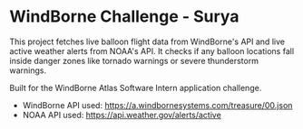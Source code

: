 # WindBorne Challenge - Surya

This project fetches live balloon flight data from WindBorne's API and live active weather alerts from NOAA's API. 
It checks if any balloon locations fall inside danger zones like tornado warnings or severe thunderstorm warnings.

Built for the WindBorne Atlas Software Intern application challenge.

- WindBorne API used: https://a.windbornesystems.com/treasure/00.json
- NOAA API used: https://api.weather.gov/alerts/active
